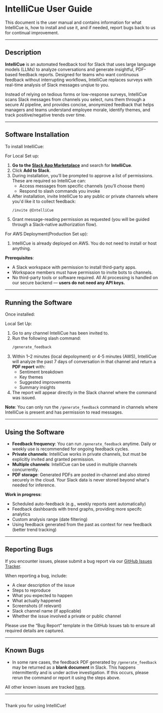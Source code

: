 
# IntelliCue User Guide

This document is the user manual and contains information for what IntelliCue is, how to install and use it, and if needed, report bugs back to us for continual improvement.

---

## Description

**IntelliCue** is an automated feedback tool for Slack that uses large language models (LLMs) to analyze conversations and generate insightful, PDF-based feedback reports. Designed for teams who want continuous feedback without interrupting workflows, IntelliCue replaces surveys with real-time analysis of Slack messages unqiue to you.

Instead of relying on tedious forms or low-response surveys, IntelliCue scans Slack messages from channels you select, runs them through a secure AI pipeline, and provides concise, anonymized feedback that helps managers and teams understand employee morale, identify themes, and track positive/negative trends over time.

---

## Software Installation

To install IntelliCue:

For Local Set up:
1. **Go to the [Slack App Marketplace](https://slack.com/apps)** and search for **IntelliCue**.
2. Click **Add to Slack**.
3. During installation, you’ll be prompted to approve a list of permissions. These are required so IntelliCue can:
   - Access messages from specific channels (you’ll choose them)
   - Respond to slash commands you invoke
4. After installation, invite IntelliCue to any public or private channels where you'd like it to collect feedback:
   ```bash
   /invite @IntelliCue
   ```
5. Grant message-reading permission as requested (you will be guided through a Slack-native authorization flow).

For AWS Deployment(Production Set up):
1. IntelliCue is already deployed on AWS. You do not need to install or host anything.

**Prerequisites**:
- A Slack workspace with permission to install third-party apps.
- Workspace members must have permission to invite bots to channels.
- No third-party tools or software required. All AI processing is handled on our secure backend — **users do not need any API keys.**

---

## Running the Software

Once installed:

Local Set Up:
1. Go to any channel IntelliCue has been invited to.
2. Run the following slash command:
   ```bash
   /generate_feedback
   ```
3. Within 1–2 minutes (local depoloyment) or 4-5 minutes (AWS), IntelliCue will analyze the past 7 days of conversation in that channel and return a **PDF report** with:
   - Sentiment breakdown
   - Key themes
   - Suggested improvements
   - Summary insights
4. The report will appear directly in the Slack channel where the command was issued.


**Note**: You can only run the `/generate_feedback` command in channels where IntelliCue is present and has permission to read messages.
 

---

## Using the Software

- **Feedback frequency**: You can run `/generate_feedback` anytime. Daily or weekly use is recommended for ongoing feedback cycles.
- **Private channels**: IntelliCue works in private channels, but must be explicitly invited and granted permission.
- **Multiple channels**: IntelliCue can be used in multiple channels concurrently.
- **PDF storage**: Generated PDFs are posted in-channel and also stored securely in the cloud. Your Slack data is never stored beyond what's needed for inference.

**Work in progress**:
- Scheduled auto-feedback (e.g., weekly reports sent automatically)
- Feedback dashboards with trend graphs, providing more specifc analytics
- Custom analysis range (date filtering)
- Using feedback generated from the past as context for new feedback (better trend tracking)

---

## Reporting Bugs

If you encounter issues, please submit a bug report via our [GitHub Issues Tracker](https://github.com/amgupta2/IntelliCue/issues).

When reporting a bug, include:
- A clear description of the issue
- Steps to reproduce
- What you expected to happen
- What actually happened
- Screenshots (if relevant)
- Slack channel name (if applicable)
- Whether the issue involved a private or public channel

Please use the “Bug Report” template in the GitHub Issues tab to ensure all required details are captured.

---

## Known Bugs

- In some rare cases, the feedback PDF generated by `/generate_feedback` may be returned as a **blank document** in Slack. This happens intermittently and is under active investigation. If this occurs, please rerun the command or report it using the steps above.

All other known issues are tracked [here](https://github.com/amgupta2/IntelliCue/issues?q=is%3Aissue+is%3Aopen+label%3Abug).

---

## 
Thank you for using IntelliCue!

